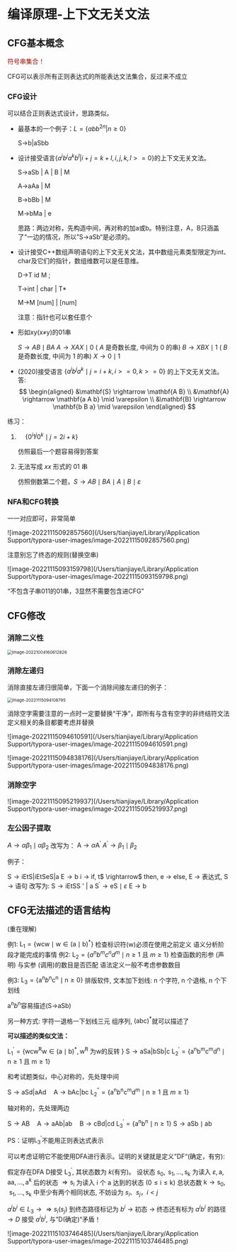 # 编译原理-上下文无关文法

## CFG基本概念

<font color='Apricot'>符号串集合！</font>

CFG可以表示所有正则表达式的所能表达文法集合，反过来不成立

### CFG设计

可以结合正则表达式设计，思路类似。

- 最基本的一个例子：$L=\{abb^{2n}|n≥0\}$

  S→b|aSbb

- 设计接受语言${\{a^ib^ja^kb^l| i+j=k+l, i, j, k, l>=0\}}$的上下文无关文法。

  S→aSb | A | B | M

  A→aAa | M

  B→bBb | M

  M→bMa | e

   思路：两边对称，先构造中间，再对称的加a或b。特别注意，A，B只涵盖了“一边的情况，所以”S→aSb“是必须的。

- 设计接受C++数组声明语句的上下文无关文法，其中数组元素类型限定为int、char及它们的指针，数组维数可以是任意维。

  D→T id M ;

  T→int | char | T*

  M→M [num] | [num]

  注意：指针也可以套任意个

- 形如xy(x≠y)的01串

  $S \rightarrow A B \mid B A$
  $A \rightarrow X A X \mid 0$ ( $A$ 是奇数长度, 中间为 0 的串)
  $B \rightarrow X B X \mid 1$ ( $B$ 是奇数长度, 中间为 1 的串)
  $X \rightarrow 0 \mid 1$
  
- (2020)接受语言 $\left\{a^i b^j a^k \mid j=i+k, i>=0, k>=0\right\}$ 的上下文无关文法。 答:
$$
\begin{aligned}
&\mathbf{S} \rightarrow \mathbf{A B} \\
&\mathbf{A} \rightarrow \mathbf{a A b} \mid \varepsilon \\
&\mathbf{B} \rightarrow \mathbf{b B a} \mid \varepsilon
\end{aligned}
$$

练习：

1. $\quad\left\{0^i 1^j 0^k \mid j=2 i+k\right\}$

   仿照最后一个题容易得到答案

2. 无法写成 $x x$ 形式的 01 串

   仿照倒数第二个题，$S \rightarrow A B \mid B A \mid A \mid B \mid \varepsilon$

### NFA和CFG转换

一一对应即可，非常简单

![image-20221115092857560](/Users/tianjiaye/Library/Application Support/typora-user-images/image-20221115092857560.png)

注意别忘了终态的规则(替换空串)

![image-20221115093159798](/Users/tianjiaye/Library/Application Support/typora-user-images/image-20221115093159798.png)

“不包含子串011的01串，3显然不需要包含进CFG”

## CFG修改

### 消除二义性

<img src="/Users/tianjiaye/Library/Application Support/typora-user-images//image-20221004160612826.png" alt="image-20221004160612826" style="zoom:67%;" />

### 消除左递归

消除直接左递归很简单，下面一个消除间接左递归的例子：

<img src="/Users/tianjiaye/Library/Application Support/typora-user-images/image-20221115094108795.png" alt="image-20221115094108795" style="zoom:67%;" />

消除空字需要注意的一点时一定要替换“干净”，即所有与含有空字的非终结符文法定义相关的条目都要考虑并替换

![image-20221115094610591](/Users/tianjiaye/Library/Application Support/typora-user-images/image-20221115094610591.png)

![image-20221115094838176](/Users/tianjiaye/Library/Application Support/typora-user-images/image-20221115094838176.png)

### 消除空字

![image-20221115095219937](/Users/tianjiaye/Library/Application Support/typora-user-images/image-20221115095219937.png)

### 左公因子提取

$A \rightarrow \alpha \beta_1 \mid \alpha \beta_2$
改写为：
$\mathrm{A} \rightarrow \alpha \mathrm{A}^{\prime}$
$A^{\prime} \rightarrow \beta_1 \mid \beta_2$

例子：

$\mathrm{S} \rightarrow \mathrm{iEtS}|\mathrm{iEtSeS}| \mathrm{a}$
$\mathrm{E} \rightarrow \mathrm{b}$
i $\rightarrow$ if, t$ \rightarrow$ then, e $\rightarrow$ else, E $\rightarrow$ 表达式, S $\rightarrow$ 语句
改写为:
$\mathrm{S} \rightarrow \mathrm{iEtSS}$ ' | a
$\mathrm{S}^{\prime} \rightarrow \mathrm{eS} \mid \varepsilon$
$\mathrm{E} \rightarrow \mathrm{b}$

## CFG无法描述的语言结构

(重在理解)

例1: $\mathrm{L}_1=\left\{\mathrm{wcw} \mid \mathrm{w} \in(\mathrm{a} \mid \mathrm{b})^*\right\}$
检查标识符(w)必须在使用之前定义
语义分析阶段才能完成的事情
例2: $\mathrm{L}_2=\left\{a^{\mathrm{n}} b^m c^n d^m \mid n \geqslant 1\right.$ 且 $\left.m \geqslant 1\right\}$
检查函数的形参 (声明) 与实参 (调用)的数目是否匹配
语法定义一般不考虑参数数目

例3: $\mathrm{L}_3=\left\{\mathrm{a}^{\mathrm{n}} b^{\mathrm{n}} \mathrm{c}^{\mathrm{n}} \mid \mathrm{n} \geq 0\right\}$
排版软件, 文本加下划线: $\mathrm{n}$ 个字符, $\mathrm{n}$ 个退格, $\mathrm{n}$ 个下划线

$\mathrm{a}^{\mathrm{n}} b^{\mathrm{n}}$容易描述(S→aSb)

另一种方式: 字符一退格一下划线三元 组序列, $(\mathrm{abc})^*$就可以描述了

**可以描述的类似文法：**

$\mathrm{L}_1{ }^{\prime}=\left\{\mathrm{w} \mathrm{c}\mathrm{w}^{\mathrm{R}} \mathrm{w} \in(\mathrm{a} \mid \mathrm{b})^*, \mathrm{w}^{\mathrm{R}}\right.$ 为$\mathrm{w}$的反转 $\}$
$\mathrm{S} \rightarrow \mathrm{aSa}|\mathrm{bSb}| \mathrm{c}$
$\mathrm{L}_2{ }^{\prime}=\left\{\mathrm{a}^{\mathrm{n}} \mathrm{b}^{\mathrm{m}} \mathrm{c}^{\mathrm{m}} \mathrm{d}^{\mathrm{n}} \mid \mathrm{n} \geqslant 1\right.$ 且 $\left.\mathrm{m} \geqslant 1\right\}$

和考试题类似，中心对称的，先处理中间

$\mathrm{S} \rightarrow \mathrm{aSd}|\mathrm{aAd} \quad \mathrm{A} \rightarrow \mathrm{bAc}| \mathrm{bc}$
$\mathrm{L}_2{ }^{{\prime}{\prime}}=\left\{\mathrm{a}^{\mathrm{n}} b^{\mathrm{n}} \mathrm{c}^{\mathrm{m}} \mathrm{d}^{\mathrm{m}} \mid \mathrm{n} \geqslant 1\right.$ 且 $\left.m \geqslant 1\right\}$

轴对称的，先处理两边

$\mathrm{S} \rightarrow \mathrm{AB} \quad \mathrm{A} \rightarrow \mathrm{aAb}|\mathrm{ab} \quad \mathrm{B} \rightarrow \mathrm{cBd}| \mathrm{cd}$
$\mathrm{L}_3{ }^{\prime}=\left\{\mathrm{a}^{\mathrm{n}} \mathrm{b}^{\mathrm{n}} \mid \mathrm{n} \geq 1\right\}$
$\mathrm{S} \rightarrow \mathrm{aSb} \mid \mathrm{ab}$

PS：证明$\mathrm{L}_3{ }^{\prime}$不能用正则表达式表示

可以考虑证明它不能使用DFA进行表示。证明的关键就是定义”DF“(确定，有穷):

假定存在DFA D接受 $\mathrm{L}_3{ }^{\prime}$, 其状态数为 $k$(有穷)。 设状态 $\mathrm{s}_0, \mathrm{~s}_1, \ldots, \mathrm{s}_{\mathrm{k}}$ 为读入 $\varepsilon, \mathrm{a}, \mathrm{aa}, \ldots, \mathrm{a}^{\mathrm{k}}$ 后的状态 $\Rightarrow \mathrm{s}_{\mathrm{i}}$ 为读入 $\mathrm{i}$ 个 $\mathrm{a}$ 达到的状态 $(0 \leqslant \mathrm{i} \leqslant \mathrm{k})$
总状态数 $\mathrm{k} \rightarrow \mathrm{s}_0, \mathrm{~s}_1, \ldots, \mathrm{s}_{\mathrm{k}}$ 中至少有两个相同状态, 不妨设为 $s_i 、 s_j ， i<j$

$a^i b^i \in L_3 \rightarrow \Rightarrow s_i\left(s_j\right)$ 到终态路径标记为 $b^i$
$\rightarrow$ 初态 $\rightarrow$ 终态还有标为 $a^i b^i$ 的路径 $\rightarrow D$ 接受 $a^i b^i$, 与”D(确定)“矛盾！

![image-20221115103746485](/Users/tianjiaye/Library/Application Support/typora-user-images/image-20221115103746485.png)